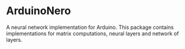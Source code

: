 # ArduinoNero
A neural network implementation for Arduino. This package contains implementations for matrix computations, neural layers and network of layers.